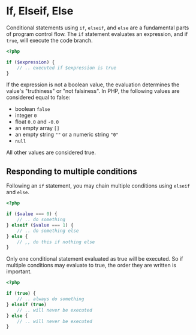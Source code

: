# If, Elseif, Else

Conditional statements using `if`, `elseif`, and `else` are a fundamental parts of program control flow.
The `if` statement evaluates an expression, and if `true`, will execute the code branch.

```php
<?php

if ($expression) {
    // .. executed if $expression is true
}
```

If the expression is not a boolean value, the evaluation determines the value's "truthiness" or "not falsiness".
In PHP, the following values are considered equal to false:

- boolean `false`
- integer `0`
- float `0.0` and `-0.0`
- an empty array `[]`
- an empty string `""` or a numeric string `"0"`
- `null`

All other values are considered true.

## Responding to multiple conditions

Following an `if` statement, you may chain multiple conditions using `elseif` and `else`.

```php
<?php

if ($value === 0) {
    // .. do something
} elseif ($value === 1) {
    // .. do something else
} else {
    // ,, do this if nothing else
}
```

Only one conditional statement evaluated as true will be executed.
So if multiple conditions may evaluate to true, the order they are written is important.

```php
<?php

if (true) {
    // .. always do something
} elseif (true)
    // .. will never be executed
} else {
    // .. will never be executed
}
```
